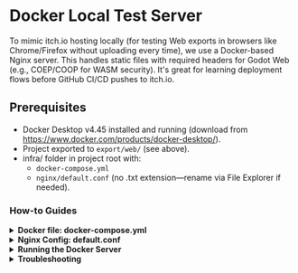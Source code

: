 # Docker Local Test Server

To mimic itch.io hosting locally (for testing Web exports in browsers like Chrome/Firefox
without uploading every time), we use a Docker-based Nginx server. This handles static
files with required headers for Godot Web (e.g., COEP/COOP for WASM security). It's
great for learning deployment flows before GitHub CI/CD pushes to itch.io.

## Prerequisites

- Docker Desktop v4.45 installed and running
  (download from <https://www.docker.com/products/docker-desktop/>).
- Project exported to `export/web/` (see above).
- infra/ folder in project root with:
  - `docker-compose.yml`
  - `nginx/default.conf` (no .txt extension—rename via File Explorer if needed).

### How-to Guides

<!-- markdownlint-disable MD033 -->
<details>
  <summary><b>Docker file: docker-compose.yml</b></summary>

Paste this into `infra/docker-compose.yml` (use 2 spaces for indentation, no tabs):

<!-- markdownlint-disable line-length -->

```yaml
services:
  godot_web_server:
    image: nginxinc/nginx-unprivileged:1.27-alpine  # Switch to unprivileged image; handles non-root natively
    container_name: sky_lock_assault_server
    ports:
      - "127.0.0.1:9090:8080"  # Map host 9090 to container 8080 (unprivileged default)
    restart: unless-stopped
    volumes:
      - ../export/web:/usr/share/nginx/html:ro
      - ./nginx:/etc/nginx/conf.d
    # Remove 'user: "nginx:nginx"' - image runs as non-root by default
    healthcheck:
      test: ["CMD", "nc", "-z", "localhost", "8080"]  # Update to probe port 8080
      interval: 30s
      timeout: 10s
      retries: 3
```

</details>

<details>
  <summary><b>Nginx Config: default.conf</b></summary>

Paste this into `infra/nginx/default.conf`(rename from .txt via File Explorer if Godot adds it):

```nginx
server {
    listen 8080;  # Change from 80 to match unprivileged default
    server_name localhost;

    add_header Cross-Origin-Embedder-Policy 'require-corp';
    add_header Cross-Origin-Opener-Policy 'same-origin';

    location / {
        root /usr/share/nginx/html;
        index index.html index.htm;
        try_files $uri $uri/ =404;

        types {
            application/wasm wasm;
            text/html html;
            application/javascript js;
            text/css css;
        }
    }
}
```

</details>
<!-- markdownlint-enable line-length -->
<details>
  <summary><b>Running the Docker Server</b></summary>

1. Open PowerShell or cmd as admin (search "PowerShell", right-click > Run as administrator).
2. Navigate to infra folder:

   ```bash
   cd C:\Users\super\Documents\GitHub\SkyLockAssault\infra
   ```

3. Start the container (detached mode):

   ```bash
   docker compose up -d
   ```

   - First run pulls Nginx (may take a minute).
   - Check status: `docker ps` (should show sky_lock_assault_server running).
4. Test in browser: <http://localhost:9090>
   - Your game menu should load. Click Start to test game_level (even if placeholder).
   - Use browser dev tools (F12) to check console for errors (e.g., WASM loading).
5. Stop the container:

   ```bash
   docker compose down
   ```

6. Restart after changes (e.g., new export):

   ```bash
   docker compose restart
   ```

7. View logs for debugging:

   ```bash
   docker logs sky_lock_assault_server
   ```

   - Look for no errors like "default.conf not found."

</details>
<details>
  <summary><b>Troubleshooting</b></summary>

- **Empty compose file error**: Check indentation in docker-compose.yml—use spaces,
  not tabs. Recreate file if corrupted.
- **Config not found in logs**: Ensure default.conf (no .txt) is in infra/nginx/.
  Restart Docker Desktop if mounts fail.
- **Port conflict**: Change ports line to e.g., "8080:80" if 9090 is used.
- **No game loads**: Confirm export/web/ has files (re-export). Test manually with
  Python:

  ```bash
  python -m http.server 8000 --directory export/web
  ```

- browse <http://localhost:8000>.
- **WASM errors in browser**: Headers in config fix most—inspect network tab.
- **Docker not starting**: Ensure Docker Desktop is running (tray icon green).
  Restart PC if issues.

This Docker setup promotes good habits for learning web game deployment—test locally,
then automate with GitHub Actions for itch.io.
</details>
<!-- markdownlint-enable MD033 -->
